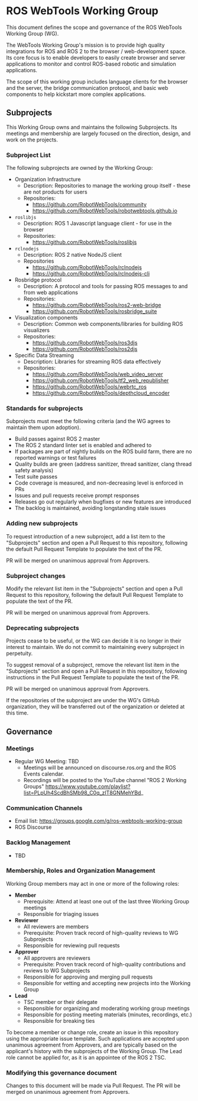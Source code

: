 # ROS WebTools Working Group

This document defines the scope and governance of the ROS WebTools Working Group (WG).

The WebTools Working Group's mission is to provide high quality integrations for ROS and ROS 2 to the browser / web-development space.
Its core focus is to enable developers to easily create browser and server applications to monitor and control ROS-based robotic and simulation applications.

The scope of this working group includes language clients for the browser and the server, the bridge communication protocol, and basic web components to help kickstart more complex applications.

## Subprojects

This Working Group owns and maintains the following Subprojects.
Its meetings and membership are largely focused on the direction, design, and work on the projects.

### Subproject List

The following subprojects are owned by the Working Group:

* Organization Infrastructure
  * Description: Repositories to manage the working group itself - these are not products for users
  * Repositories:
    * https://github.com/RobotWebTools/community
    * https://github.com/RobotWebTools/robotwebtools.github.io
* `roslibjs`
  * Description: ROS 1 Javascript language client - for use in the browser
  * Repositories:
    * https://github.com/RobotWebTools/roslibjs
* `rclnodejs`
  * Description: ROS 2 native NodeJS client
  * Repositories
    * https://github.com/RobotWebTools/rclnodejs
    * https://github.com/RobotWebTools/rclnodejs-cli
* Rosbridge protocol
  * Description: A protocol and tools for passing ROS messages to and from web applications
  * Repositories:
    * https://github.com/RobotWebTools/ros2-web-bridge
    * https://github.com/RobotWebTools/rosbridge_suite
* Visualization components
  * Description: Common web components/libraries for building ROS visualizers
  * Repositories:
    * https://github.com/RobotWebTools/ros3djs
    * https://github.com/RobotWebTools/ros2djs
* Specific Data Streaming
  * Description: Libraries for streaming ROS data effectively
  * Repositories:
    * https://github.com/RobotWebTools/web_video_server
    * https://github.com/RobotWebTools/tf2_web_republisher
    * https://github.com/RobotWebTools/webrtc_ros
    * https://github.com/RobotWebTools/depthcloud_encoder

### Standards for subprojects

Subprojects must meet the following criteria (and the WG agrees to maintain them upon adoption).

* Build passes against ROS 2 master
* The ROS 2 standard linter set is enabled and adhered to
* If packages are part of nightly builds on the ROS build farm, there are no reported warnings or test failures
* Quality builds are green (address sanitizer, thread sanitizer, clang thread safety analysis)
* Test suite passes
* Code coverage is measured, and non-decreasing level is enforced in PRs
* Issues and pull requests receive prompt responses
* Releases go out regularly when bugfixes or new features are introduced
* The backlog is maintained, avoiding longstanding stale issues

### Adding new subprojects

To request introduction of a new subproject, add a list item to the "Subprojects" section and open a Pull Request to this repository, following the default Pull Request Template to populate the text of the PR.

PR will be merged on unanimous approval from Approvers.

### Subproject changes

Modify the relevant list item in the "Subprojects" section and open a Pull Request to this repository, following the default Pull Request Template to populate the text of the PR.

PR will be merged on unanimous approval from Approvers.

### Deprecating subprojects

Projects cease to be useful, or the WG can decide it is no longer in their interest to maintain.
We do not commit to maintaining every subproject in perpetuity.

To suggest removal of a subproject, remove the relevant list item in the "Subprojects" section and open a Pull Request in this repository, following instructions in the Pull Request Template to populate the text of the PR.

PR will be merged on unanimous approval from Approvers.

If the repositories of the subproject are under the WG's GitHub organization, they will be transferred out of the organization or deleted at this time.

## Governance

### Meetings

* Regular WG Meeting: TBD
  * Meetings will be announced on discourse.ros.org and the ROS Events calendar.
  * Recordings will be posted to the YouTube channel "ROS 2 Working Groups" https://www.youtube.com/playlist?list=PLpUh4ScdBhSMb98_C0q_zIT8GNMehYBd_

### Communication Channels

* Email list: https://groups.google.com/g/ros-webtools-working-group
* ROS Discourse

### Backlog Management

* TBD

### Membership, Roles and Organization Management

Working Group members may act in one or more of the following roles:

* **Member**
  * Prerequisite: Attend at least one out of the last three Working Group meetings
  * Responsible for triaging issues
* **Reviewer**
  * All reviewers are members
  * Prerequisite: Proven track record of high-quality reviews to WG Subprojects
  * Responsible for reviewing pull requests
* **Approver**
  * All approvers are reviewers
  * Prerequisite: Proven track record of high-quality contributions and reviews to WG Subprojects
  * Responsible for approving and merging pull requests
  * Responsible for vetting and accepting new projects into the Working Group
* **Lead**
  * TSC member or their delegate
  * Responsible for organizing and moderating working group meetings
  * Responsible for posting meeting materials (minutes, recordings, etc.)
  * Responsible for breaking ties

To become a member or change role, create an issue in this repository using the appropriate issue template.
Such applications are accepted upon unanimous agreement from Approvers, and are typically based on the applicant's history with the subprojects of the Working Group.
The Lead role cannot be applied for, as it is an appointee of the ROS 2 TSC.

### Modifying this governance document

Changes to this document will be made via Pull Request.
The PR will be merged on unanimous agreement from Approvers.
